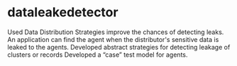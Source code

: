 # dataleakedetector

Used Data Distribution Strategies improve the chances of detecting leaks. An application can find the agent when the distributor's sensitive data is leaked to the agents. Developed abstract strategies for detecting leakage of clusters or records Developed a “case” test model for agents.
